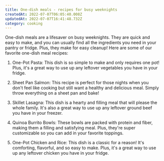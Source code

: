 ```yaml
---
title: One-dish meals - recipes for busy weeknights
createdAt: 2022-07-07T06:05:40.008Z
updatedAt: 2022-07-07T16:41:48.732Z
category: cooking
---
```


One-dish meals are a lifesaver on busy weeknights. They are quick and easy to make, and you can usually find all the ingredients you need in your pantry or fridge. Plus, they make for easy cleanup! Here are some of our favorite one-dish meal recipes:

1. One-Pot Pasta: This dish is so simple to make and only requires one pot! Plus, it's a great way to use up any leftover vegetables you have in your fridge.

2. Sheet Pan Salmon: This recipe is perfect for those nights when you don't feel like cooking but still want a healthy and delicious meal. Simply throw everything on a sheet pan and bake!

3. Skillet Lasagna: This dish is a hearty and filling meal that will please the whole family. It's also a great way to use up any leftover ground beef you have in your freezer.

4. Quinoa Burrito Bowls: These bowls are packed with protein and fiber, making them a filling and satisfying meal. Plus, they're super customizable so you can add in your favorite toppings.

5. One-Pot Chicken and Rice: This dish is a classic for a reason! It's comforting, flavorful, and so easy to make. Plus, it's a great way to use up any leftover chicken you have in your fridge.
